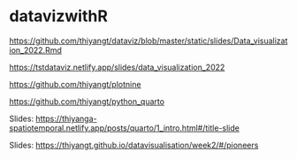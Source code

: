 # datavizwithR

https://github.com/thiyangt/dataviz/blob/master/static/slides/Data_visualization_2022.Rmd

https://tstdataviz.netlify.app/slides/data_visualization_2022

https://github.com/thiyangt/plotnine

https://github.com/thiyangt/python_quarto

Slides: https://thiyanga-spatiotemporal.netlify.app/posts/quarto/1_intro.html#/title-slide

Slides: https://thiyangt.github.io/datavisualisation/week2/#/pioneers

